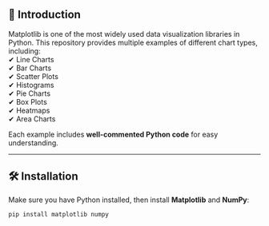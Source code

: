 

## 📖 Introduction  
Matplotlib is one of the most widely used data visualization libraries in Python. This repository provides multiple examples of different chart types, including:  
✔ Line Charts  
✔ Bar Charts  
✔ Scatter Plots  
✔ Histograms  
✔ Pie Charts  
✔ Box Plots  
✔ Heatmaps  
✔ Area Charts  

Each example includes **well-commented Python code** for easy understanding.  

---

## 🛠 Installation  
Make sure you have Python installed, then install **Matplotlib** and **NumPy**:  
```bash
pip install matplotlib numpy
